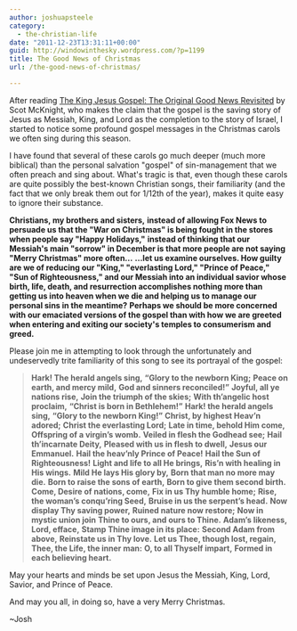 ```yaml
---
author: joshuapsteele
category:
  - the-christian-life
date: "2011-12-23T13:31:11+00:00"
guid: http://windowinthesky.wordpress.com/?p=1199
title: The Good News of Christmas
url: /the-good-news-of-christmas/

---
```

After reading [The King Jesus Gospel: The Original Good News Revisited](http://www.amazon.com/gp/product/031049298X/ref=as_li_ss_tl?ie=UTF8&tag=faithinirelan-20&linkCode=as2&camp=217145&creative=399373&creativeASIN=031049298X) by Scot McKnight, who makes the claim that the gospel is the saving story of Jesus as Messiah, King, and Lord as the completion to the story of Israel, I started to notice some profound gospel messages in the Christmas carols we often sing during this season.

I have found that several of these carols go much deeper (much more biblical) than the personal salvation "gospel" of sin-management that we often preach and sing about. What's tragic is that, even though these carols are quite possibly the best-known Christian songs, their familiarity (and the fact that we only break them out for 1/12th of the year), makes it quite easy to ignore their substance.

**Christians, my brothers and sisters,** **instead of allowing Fox News to persuade us that the "War on Christmas" is being fought in the stores when people say "Happy Holidays,"** **instead of thinking that our Messiah's main "sorrow" in December is that more people are not saying "Merry Christmas" more often...** **...let us examine ourselves. How guilty are we of reducing our "King," "everlasting Lord," "Prince of Peace," "Sun of Righteousness," and our Messiah into an individual savior whose birth, life, death, and resurrection accomplishes nothing more than getting us into heaven when we die and helping us to manage our personal sins in the meantime?** **Perhaps we should be more concerned with our emaciated versions of the gospel than with how we are greeted when entering and exiting our society's temples to consumerism and greed.**

Please join me in attempting to look through the unfortunately and undeservedly trite familiarity of this song to see its portrayal of the gospel:

> **Hark! The herald angels sing,** **“Glory to the newborn King;** **Peace on earth, and mercy mild,** **God and sinners reconciled!”** **Joyful, all ye nations rise,** **Join the triumph of the skies;** **With th’angelic host proclaim,** **“Christ is born in Bethlehem!”** **Hark! the herald angels sing,** **“Glory to the newborn King!”** **Christ, by highest Heav’n adored;** **Christ the everlasting Lord;** **Late in time, behold Him come,** **Offspring of a virgin’s womb.** **Veiled in flesh the Godhead see;** **Hail th’incarnate Deity,** **Pleased with us in flesh to dwell,** **Jesus our Emmanuel.** **Hail the heav’nly Prince of Peace!** **Hail the Sun of Righteousness!** **Light and life to all He brings,** **Ris’n with healing in His wings.** **Mild He lays His glory by,** **Born that man no more may die.** **Born to raise the sons of earth,** **Born to give them second birth.** **Come, Desire of nations, come,** **Fix in us Thy humble home;** **Rise, the woman’s conqu’ring Seed,** **Bruise in us the serpent’s head.** **Now display Thy saving power,** **Ruined nature now restore;** **Now in mystic union join** **Thine to ours, and ours to Thine.** **Adam’s likeness, Lord, efface,** **Stamp Thine image in its place:** **Second Adam from above,** **Reinstate us in Thy love.** **Let us Thee, though lost, regain,** **Thee, the Life, the inner man:** **O, to all Thyself impart,** **Formed in each believing heart.**

May your hearts and minds be set upon Jesus the Messiah, King, Lord, Savior, and Prince of Peace.

And may you all, in doing so, have a very Merry Christmas.

~Josh
